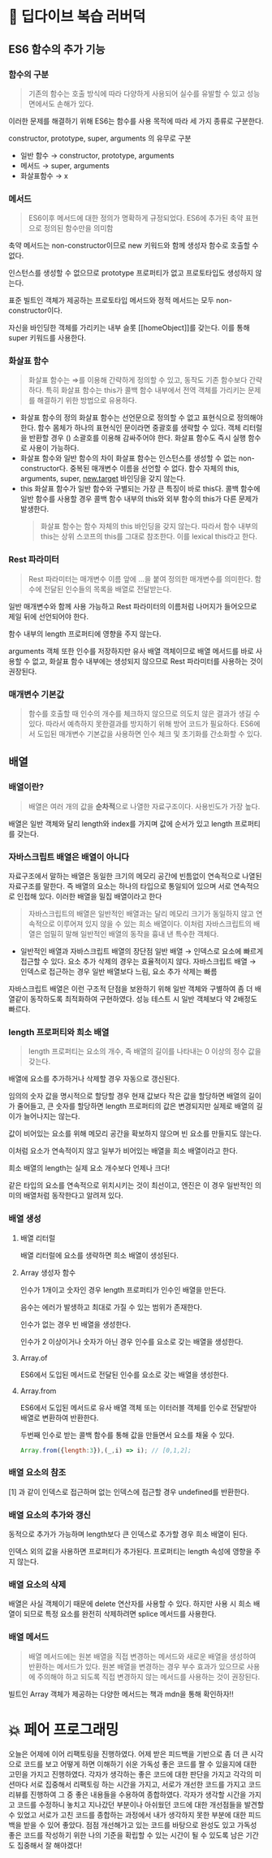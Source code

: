 # 📖 딥다이브 복습 러버덕

## ES6 함수의 추가 기능

### 함수의 구분

> 기존의 함수는 호출 방식에 따라 다양하게 사용되어 실수를 유발할 수 있고 성능 면에서도 손해가 있다.

이러한 문제를 해결하기 위해 ES6는 함수를 사용 목적에 따라 세 가지 종류로 구분한다.

constructor, prototype, super, arguments 의 유무로 구분

- 일반 함수 → constructor, prototype, arguments
- 메서드 → super, arguments
- 화살표함수 → x

### 메서드

> ES6이후 메서드에 대한 정의가 명확하게 규정되었다. ES6에 추가된 축약 표현으로 정의된 함수만을 의미함

축약 메서드는 non-constructor이므로 new 키워드와 함께 생성자 함수로 호출할 수 없다.

인스턴스를 생성할 수 없으므로 prototype 프로퍼티가 없고 프로토타입도 생성하지 않는다.

표준 빌트인 객체가 제공하는 프로토타입 메서드와 정적 메서드는 모두 non-constructor이다.

자신을 바인딩한 객체를 가리키는 내부 슬롯 [[homeObject]]를 갖는다. 이를 통해 super 키워드를 사용한다.

### 화살표 함수

> 화살표 함수는 ⇒를 이용해 간략하게 정의할 수 있고, 동작도 기존 함수보다 간략하다. 특히 화살표 함수는 this가 콜백 함수 내부에서 전역 객체를 가리키는 문제를 해결하기 위한 방법으로 유용하다.

- 화살표 함수의 정의
  화살표 함수는 선언문으로 정의할 수 없고 표현식으로 정의해야 한다.
  함수 몸체가 하나의 표현식인 문이라면 중괄호를 생략할 수 있다.
  객체 리터럴을 반환할 경우 () 소괄호를 이용해 감싸주어야 한다.
  화살표 함수도 즉시 실행 함수로 사용이 가능하다.
- 화살표 함수와 일반 함수의 차이
  화살표 함수는 인스턴스를 생성할 수 없는 non-constructor다.
  중복된 매개변수 이름을 선언할 수 없다.
  함수 자체의 this, arguments, super, [new.target](http://new.target) 바인딩을 갖지 않는다.
- this
  화살표 함수가 일반 함수와 구별되는 가장 큰 특징이 바로 this다.
  콜백 함수에 일반 함수를 사용할 경우 콜백 함수 내부의 this와 외부 함수의 this가 다른 문제가 발생한다.
  > 화살표 함수는 함수 자체의 this 바인딩을 갖지 않는다. 따라서 함수 내부의 this는 상위 스코프의 this를 그대로 참조한다. 이를 lexical this라고 한다.

### Rest 파라미터

> Rest 파라미터는 매개변수 이름 앞에 …을 붙여 정의한 매개변수를 의미한다. 함수에 전달된 인수들의 목록을 배열로 전달받는다.

일반 매개변수와 함께 사용 가능하고 Rest 파라미터의 이름처럼 나머지가 들어오므로 제일 뒤에 선언되어야 한다.

함수 내부의 length 프로퍼티에 영향을 주지 않는다.

arguments 객체 또한 인수를 저장하지만 유사 배열 객체이므로 배열 메서드를 바로 사용할 수 없고, 화살표 함수 내부에는 생성되지 않으므로 Rest 파라미터를 사용하는 것이 권장된다.

### 매개변수 기본값

> 함수를 호출할 때 인수의 개수를 체크하지 않으므로 의도치 않은 결과가 생길 수 있다. 따라서 예측하지 못한결과를 방지하기 위해 방어 코드가 필요하다. ES6에서 도입된 매개변수 기본값을 사용하면 인수 체크 및 초기화를 간소화할 수 있다.

## 배열

### 배열이란?

> 배열은 여러 개의 값을 **순차적**으로 나열한 자료구조이다. 사용빈도가 가장 높다.

배열은 일반 객체와 달리 length와 index를 가지며 값에 순서가 있고 length 프로퍼티를 갖는다.

### 자바스크립트 배열은 배열이 아니다

자료구조에서 말하는 배열은 동일한 크기의 메모리 공간에 빈틈없이 연속적으로 나열된 자료구조를 말한다. 즉 배열의 요소는 하나의 타입으로 통일되어 있으며 서로 연속적으로 인접해 있다. 이러한 배열을 밀집 배열이라고 한다

> 자바스크립트의 배열은 일반적인 배열과는 달리 메모리 크기가 동일하지 않고 연속적으로 이루어져 있지 않을 수 있는 희소 배열이다. 이처럼 자바스크립트의 배열은 엄밀히 말해 일반적인 배열의 동작을 흉내 낸 특수한 객체다.

- 일반적인 배열과 자바스크립트 배열의 장단점
  일반 배열 → 인덱스로 요소에 빠르게 접근할 수 있다. 요소 추가 삭제의 경우는 효율적이지 않다.
  자바스크립트 배열 → 인덱스로 접근하는 경우 일반 배열보다 느림, 요소 추가 삭제는 빠름

자바스크립트 배열은 이런 구조적 단점을 보완하기 위해 일반 객체와 구별하여 좀 더 배열같이 동작하도록 최적화하여 구현하였다. 성능 테스트 시 일반 객체보다 약 2배정도 빠르다.

### length 프로퍼티와 희소 배열

> length 프로퍼티는 요소의 개수, 즉 배열의 길이를 나타내는 0 이상의 정수 값을 갖는다.

배열에 요소를 추가하거나 삭제할 경우 자동으로 갱신된다.

임의의 숫자 값을 명시적으로 할당할 경우 현재 값보다 작은 값을 할당하면 배열의 길이가 줄어들고, 큰 숫자를 할당하면 length 프로퍼티의 값은 변경되지만 실제로 배열의 길이가 늘어나지는 않는다.

값이 비어있는 요소를 위해 메모리 공간을 확보하지 않으며 빈 요소를 만들지도 않는다.

이처럼 요소가 연속적이지 않고 일부가 비어있는 배열을 희소 배열이라고 한다.

희소 배열의 length는 실제 요소 개수보다 언제나 크다!

같은 타입의 요소를 연속적으로 위치시키는 것이 최선이고, 엔진은 이 경우 일반적인 의미의 배열처럼 동작한다고 알려져 있다.

### 배열 생성

1. 배열 리터럴

   배열 리터럴에 요소를 생략하면 희소 배열이 생성된다.

2. Array 생성자 함수

   인수가 1개이고 숫자인 경우 length 프로퍼티가 인수인 배열을 만든다.

   음수는 에러가 발생하고 최대로 가질 수 있는 범위가 존재한다.

   인수가 없는 경우 빈 배열을 생성한다.

   인수가 2 이상이거나 숫자가 아닌 경우 인수를 요소로 갖는 배열을 생성한다.

3. Array.of

   ES6에서 도입된 메서드로 전달된 인수를 요소로 갖는 배열을 생성한다.

4. Array.from

   ES6에서 도입된 메서드로 유사 배열 객체 또는 이터러블 객체를 인수로 전달받아 배열로 변환하여 반환한다.

   두번째 인수로 받는 콜백 함수를 통해 값을 만들면서 요소를 채울 수 있다.

   ```jsx
   Array.from({length:3}),(_,i) => i); // [0,1,2];
   ```

### 배열 요소의 참조

[1] 과 같이 인덱스로 접근하며 없는 인덱스에 접근할 경우 undefined를 반환한다.

### 배열 요소의 추가와 갱신

동적으로 추가가 가능하며 length보다 큰 인덱스로 추가할 경우 희소 배열이 된다.

인덱스 외의 값을 사용하면 프로퍼티가 추가된다. 프로퍼티는 length 속성에 영향을 주지 않는다.

### 배열 요소의 삭제

배열은 사실 객체이기 때문에 delete 연산자를 사용할 수 있다. 하지만 사용 시 희소 배열이 되므로 특정 요소를 완전히 삭제하려면 splice 메서드를 사용한다.

### 배열 메서드

> 배열 메서드에는 원본 배열을 직접 변경하는 메서드와 새로운 배열을 생성하여 반환하는 메서드가 있다. 원본 배열을 변경하는 경우 부수 효과가 있으므로 사용에 주의해야 하고 되도록 직접 변경하지 않는 메서드를 사용하는 것이 권장된다.

빌트인 Array 객체가 제공하는 다양한 메서드는 책과 mdn을 통해 확인하자!!

# 💥 페어 프로그래밍

오늘은 어제에 이어 리팩토링을 진행하였다. 어제 받은 피드백을 기반으로 좀 더 큰 시각으로 코드를 보고 어떻게 하면 이해하기 쉬운 가독성 좋은 코드를 짤 수 있을지에 대한 고민을 가지고 진행하였다. 각자가 생각하는 좋은 코드에 대한 판단을 가지고 각각의 미션마다 서로 집중해서 리팩토링 하는 시간을 가지고, 서로가 개선한 코드를 가지고 코드 리뷰를 진행하여 그 중 좋은 내용들을 수용하여 종합하였다. 각자가 생각할 시간을 가지고 코드를 수정하니 놓치고 지나갔던 부분이나 아쉬웠던 코드에 대한 개선점들을 발견할 수 있었고 서로가 고친 코드를 종합하는 과정에서 내가 생각하지 못한 부분에 대한 피드백을 받을 수 있어 좋았다. 점점 개선해가고 있는 코드를 바탕으로 완성도 있고 가독성 좋은 코드를 작성하기 위한 나의 기준을 확립할 수 있는 시간이 될 수 있도록 남은 기간도 집중해서 잘 해야겠다!
